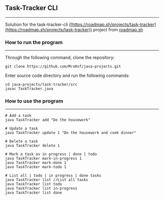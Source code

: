 ## Task-Tracker CLI

___

Solution for the task-tracker-cli ([https://roadmap.sh/projects/task-tracker](https://roadmap.sh/projects/task-tracker)) project from [roadmap.sh](https://roadmap.sh)

### How to run the program
___

Through the following command, clone the repository:

```
git clone https://github.com/MrxKnf/java-projects.git
```

Enter source code directory and run the following commands:

```
cd java-projects/task-tracker/src
javac TaskTracker.java
```

### How to use the program
___

```
# Add a task
java TaskTracker add "Do the housework"

# Update a task
java TaskTracker update 1 "Do the housework and cook dinner"

# Delete a task
java TaskTracker delete 1

# Mark a task as in progress | done | todo
java TaskTracker mark-in-progress 1
java TaskTracker mark-done 1
java TaskTracker mark-todo 1

# List all | todo | in progress | done tasks
java TaskTracker list //List all tasks
java TaskTracker list todo
java TaskTracker list in-progress
java TaskTracker list done
```

